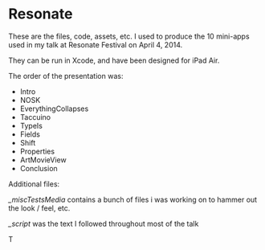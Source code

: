 Resonate
========

These are the files, code, assets, etc. I used to produce the 10 mini-apps used in my talk at Resonate Festival on April 4, 2014.

They can be run in Xcode, and have been designed for iPad Air.

The order of the presentation was:

- Intro
- NOSK
- EverythingCollapses
- Taccuino
- TypeIs
- Fields
- Shift
- Properties
- ArtMovieView
- Conclusion

Additional files:

*_miscTestsMedia* contains a bunch of files i was working on to hammer out the look / feel, etc.

*_script* was the text I followed throughout most of the talk

T
